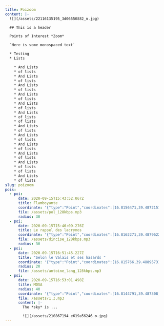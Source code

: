 ```yaml
---
title: Poizoom
content: |-
  ![](/assets/22116135195_3d06550882_n.jpg)

  ## This is a header

  Points of Interest *Zoom*

  `Here is some monospaced text`

  * Testing
  * Lists

    * And Lists
    * of lists
    * And Lists
    * of lists
    * And Lists
    * of lists
    * And Lists
    * of lists
    * And Lists
    * of lists
    * And Lists
    * of lists
    * of lists
    * And Lists
    * of lists
    * And Lists
    * of lists
    * And Lists
    * of lists
    * And Lists
    * of lists
    * And Lists
    * of lists
    * of lists
    * And Lists
    * of lists
slug: poizoom
pois:
  - poi:
      date: 2020-09-15T15:43:52.067Z
      title: Flamboyante
      coordinate: '{"type":"Point","coordinates":[16.8156471,39.4872151]}'
      file: /assets/pol_128kbps.mp3
      radius: 30
  - poi:
      date: 2020-09-15T15:46:09.276Z
      title: Le rappel des lacrymos
      coordinate: '{"type":"Point","coordinates":[16.8162271,39.4879622]}'
      file: /assets/dincise_128kbps.mp3
      radius: 30
  - poi:
      date: 2020-09-15T16:51:45.227Z
      title: "Selon le Valais et ses hasards "
      coordinate: '{"type":"Point","coordinates":[16.815766,39.4889573]}'
      radius: 20
      file: /assets/antoine_lang_128kbps.mp3
  - poi:
      date: 2020-09-15T16:53:01.498Z
      title: MOSA
      radius: 40
      coordinate: '{"type":"Point","coordinates":[16.8144791,39.487308]}'
      file: /assets/1.3.mp3
      content: |-
        The *sky* is ...

        ![](/assets/210867194_e619a56246_o.jpg)
---
```

